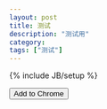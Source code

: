 ```yaml
---
layout: post
title: 测试
description: "测试用"
category: 
tags: ["测试"]
---
```


{% include JB/setup %}

<button onclick="chrome.webstore.install()" id="install-button">Add to Chrome</button>
<script>
if (chrome.app.isInstalled) {
  document.getElementById('install-button').style.display = 'none';
}
</script>
